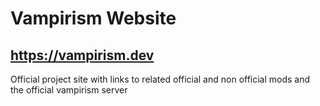 # Vampirism Website
## https://vampirism.dev

Official project site with links to related official and non official mods and the official vampirism server
